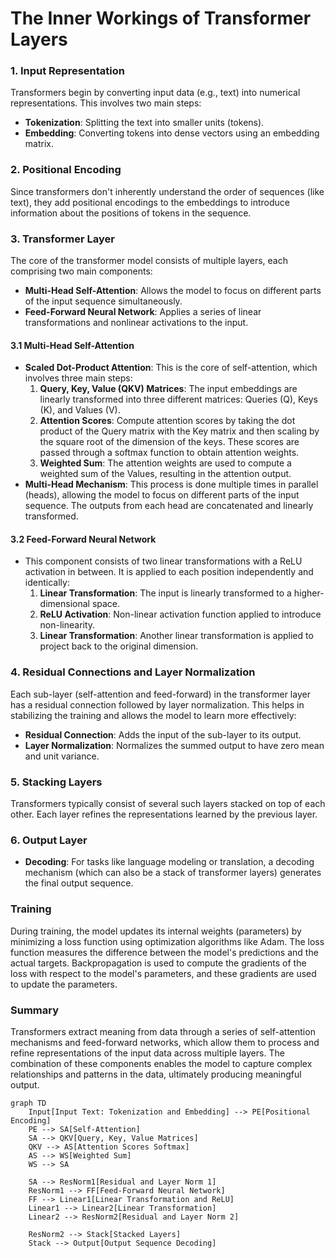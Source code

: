 # The Inner Workings of Transformer Layers #

### 1. Input Representation
Transformers begin by converting input data (e.g., text) into numerical representations. This involves two main steps:
- **Tokenization**: Splitting the text into smaller units (tokens).
- **Embedding**: Converting tokens into dense vectors using an embedding matrix.

### 2. Positional Encoding
Since transformers don't inherently understand the order of sequences (like text), they add positional encodings to the embeddings to introduce information about the positions of tokens in the sequence.

### 3. Transformer Layer
The core of the transformer model consists of multiple layers, each comprising two main components:
- **Multi-Head Self-Attention**: Allows the model to focus on different parts of the input sequence simultaneously.
- **Feed-Forward Neural Network**: Applies a series of linear transformations and nonlinear activations to the input.

#### 3.1 Multi-Head Self-Attention
- **Scaled Dot-Product Attention**: This is the core of self-attention, which involves three main steps:
  1. **Query, Key, Value (QKV) Matrices**: The input embeddings are linearly transformed into three different matrices: Queries (Q), Keys (K), and Values (V).
  2. **Attention Scores**: Compute attention scores by taking the dot product of the Query matrix with the Key matrix and then scaling by the square root of the dimension of the keys. These scores are passed through a softmax function to obtain attention weights.
  3. **Weighted Sum**: The attention weights are used to compute a weighted sum of the Values, resulting in the attention output.
- **Multi-Head Mechanism**: This process is done multiple times in parallel (heads), allowing the model to focus on different parts of the input sequence. The outputs from each head are concatenated and linearly transformed.

#### 3.2 Feed-Forward Neural Network
- This component consists of two linear transformations with a ReLU activation in between. It is applied to each position independently and identically:
  1. **Linear Transformation**: The input is linearly transformed to a higher-dimensional space.
  2. **ReLU Activation**: Non-linear activation function applied to introduce non-linearity.
  3. **Linear Transformation**: Another linear transformation is applied to project back to the original dimension.

### 4. Residual Connections and Layer Normalization
Each sub-layer (self-attention and feed-forward) in the transformer layer has a residual connection followed by layer normalization. This helps in stabilizing the training and allows the model to learn more effectively:
- **Residual Connection**: Adds the input of the sub-layer to its output.
- **Layer Normalization**: Normalizes the summed output to have zero mean and unit variance.

### 5. Stacking Layers
Transformers typically consist of several such layers stacked on top of each other. Each layer refines the representations learned by the previous layer.

### 6. Output Layer
- **Decoding**: For tasks like language modeling or translation, a decoding mechanism (which can also be a stack of transformer layers) generates the final output sequence.

### Training
During training, the model updates its internal weights (parameters) by minimizing a loss function using optimization algorithms like Adam. The loss function measures the difference between the model's predictions and the actual targets. Backpropagation is used to compute the gradients of the loss with respect to the model's parameters, and these gradients are used to update the parameters.

### Summary
Transformers extract meaning from data through a series of self-attention mechanisms and feed-forward networks, which allow them to process and refine representations of the input data across multiple layers. The combination of these components enables the model to capture complex relationships and patterns in the data, ultimately producing meaningful output.

```mermaid
graph TD
    Input[Input Text: Tokenization and Embedding] --> PE[Positional Encoding]
    PE --> SA[Self-Attention]
    SA --> QKV[Query, Key, Value Matrices]
    QKV --> AS[Attention Scores Softmax]
    AS --> WS[Weighted Sum]
    WS --> SA

    SA --> ResNorm1[Residual and Layer Norm 1]
    ResNorm1 --> FF[Feed-Forward Neural Network]
    FF --> Linear1[Linear Transformation and ReLU]
    Linear1 --> Linear2[Linear Transformation]
    Linear2 --> ResNorm2[Residual and Layer Norm 2]
    
    ResNorm2 --> Stack[Stacked Layers]
    Stack --> Output[Output Sequence Decoding]
```